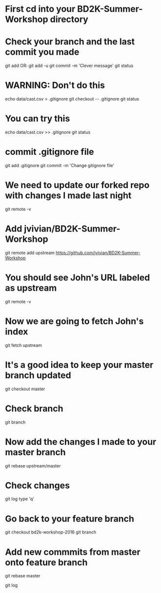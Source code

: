 # First cd into your BD2K-Summer-Workshop directory

# Check your branch and the last commit you made
git add <files>
OR: git add -u
git commit -m 'Clever message'
git status

# WARNING: Don't do this
echo data/cast.csv > .gitignore
git checkout -- .gitignore
git status

# You can try this
echo data/cast.csv >> .gitignore
git status

# commit .gitignore file
git add .gitignore
git commit -m 'Change gitignore file'

# We need to update our forked repo with changes I made last night
git remote -v

# Add jvivian/BD2K-Summer-Workshop
git remote add upstream https://github.com/jvivian/BD2K-Summer-Workshop

# You should see John's URL labeled as upstream
git remote -v

# Now we are going to fetch John's index
git fetch upstream

# It's a good idea to keep your master branch updated
git checkout master

# Check branch
git branch

# Now add the changes I made to your master branch
git rebase upstream/master

# Check changes
git log
type 'q'

# Go back to your feature branch
git checkout bd2k-workshop-2016
git branch

# Add new commmits from master onto feature branch
git rebase master

git log
